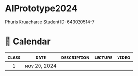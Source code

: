 # AIPrototype2024

Phuris Kruacharee Student ID: 643020514-7

# 📅 Calendar
|  ᴄʟᴀꜱꜱ  |     ᴅᴀᴛᴇ      |               ᴅᴇꜱᴄʀɪᴘᴛɪᴏɴ                        | ʟᴇᴄᴛᴜʀᴇ  | ᴠɪᴅᴇᴏ  |
|:-------:|:-------------:|:-----------------------------------------------:|:---------:|:--------:|
|   1     |  ɴᴏᴠ 20, 2024 |                             | 
